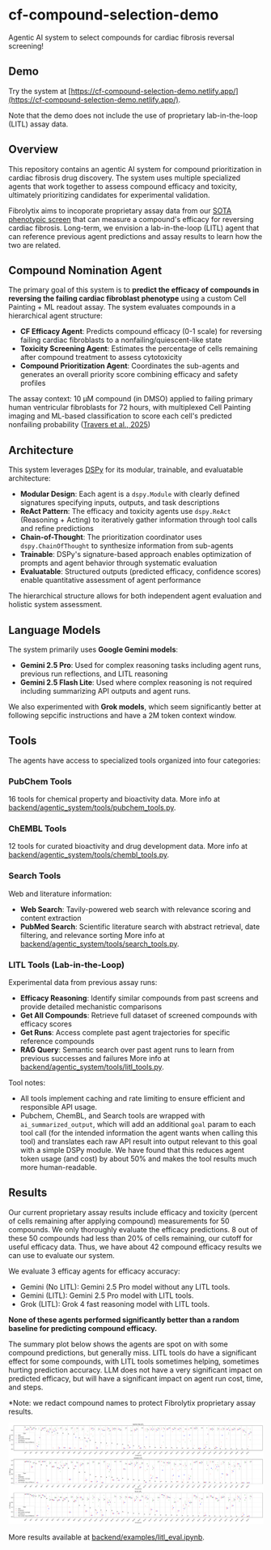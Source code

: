 # cf-compound-selection-demo

Agentic AI system to select compounds for cardiac fibrosis reversal screening!

## Demo

Try the system at [https://cf-compound-selection-demo.netlify.app/](https://cf-compound-selection-demo.netlify.app/). 

Note that the demo does not include the use of proprietary lab-in-the-loop (LITL) assay data.

## Overview

This repository contains an agentic AI system for compound prioritization in cardiac fibrosis drug discovery. The system uses multiple specialized agents that work together to assess compound efficacy and toxicity, ultimately prioritizing candidates for experimental validation.

Fibrolytix aims to incoporate proprietary assay data from our [SOTA phenotypic screen](https://www.ahajournals.org/doi/full/10.1161/CIRCULATIONAHA.124.071956) that can measure a compound's efficacy for reversing cardiac fibrosis. Long-term, we envision a lab-in-the-loop (LITL) agent that can reference previous agent predictions and assay results to learn how the two are related.

## Compound Nomination Agent

The primary goal of this system is to **predict the efficacy of compounds in reversing the failing cardiac fibroblast phenotype** using a custom Cell Painting + ML readout assay. The system evaluates compounds in a hierarchical agent structure:

- **CF Efficacy Agent**: Predicts compound efficacy (0-1 scale) for reversing failing cardiac fibroblasts to a nonfailing/quiescent-like state
- **Toxicity Screening Agent**: Estimates the percentage of cells remaining after compound treatment to assess cytotoxicity
- **Compound Prioritization Agent**: Coordinates the sub-agents and generates an overall priority score combining efficacy and safety profiles

The assay context: 10 µM compound (in DMSO) applied to failing primary human ventricular fibroblasts for 72 hours, with multiplexed Cell Painting imaging and ML-based classification to score each cell's predicted nonfailing probability ([Travers et al., 2025](https://www.ahajournals.org/doi/full/10.1161/CIRCULATIONAHA.124.071956))

## Architecture

This system leverages [DSPy](https://dspy.ai/) for its modular, trainable, and evaluatable architecture:

- **Modular Design**: Each agent is a `dspy.Module` with clearly defined signatures specifying inputs, outputs, and task descriptions
- **ReAct Pattern**: The efficacy and toxicity agents use `dspy.ReAct` (Reasoning + Acting) to iteratively gather information through tool calls and refine predictions
- **Chain-of-Thought**: The prioritization coordinator uses `dspy.ChainOfThought` to synthesize information from sub-agents
- **Trainable**: DSPy's signature-based approach enables optimization of prompts and agent behavior through systematic evaluation
- **Evaluatable**: Structured outputs (predicted efficacy, confidence scores) enable quantitative assessment of agent performance

The hierarchical structure allows for both independent agent evaluation and holistic system assessment.

## Language Models

The system primarily uses **Google Gemini models**:

- **Gemini 2.5 Pro**: Used for complex reasoning tasks including agent runs, previous run reflections, and LITL reasoning
- **Gemini 2.5 Flash Lite**: Used where complex reasoning is not required including summarizing API outputs and agent runs.

We also experimented with **Grok models**, which seem significantly better at following sepcific instructions and have a 2M token context window.

## Tools

The agents have access to specialized tools organized into four categories:

### PubChem Tools
16 tools for chemical property and bioactivity data. More info at [backend/agentic_system/tools/pubchem_tools.py](backend/agentic_system/tools/pubchem_tools.py).

### ChEMBL Tools
12 tools for curated bioactivity and drug development data. More info at [backend/agentic_system/tools/chembl_tools.py](backend/agentic_system/tools/chembl_tools.py).

### Search Tools
Web and literature information:
- **Web Search**: Tavily-powered web search with relevance scoring and content extraction
- **PubMed Search**: Scientific literature search with abstract retrieval, date filtering, and relevance sorting
More info at [backend/agentic_system/tools/search_tools.py](backend/agentic_system/tools/search_tools.py).

### LITL Tools (Lab-in-the-Loop)
Experimental data from previous assay runs:
- **Efficacy Reasoning**: Identify similar compounds from past screens and provide detailed mechanistic comparisons
- **Get All Compounds**: Retrieve full dataset of screened compounds with efficacy scores
- **Get Runs**: Access complete past agent trajectories for specific reference compounds
- **RAG Query**: Semantic search over past agent runs to learn from previous successes and failures
More info at [backend/agentic_system/tools/litl_tools.py](backend/agentic_system/tools/litl_tools.py).

Tool notes:
- All tools implement caching and rate limiting to ensure efficient and responsible API usage.
- Pubchem, ChemBL, and Search tools are wrapped with `ai_summarized_output`, which will add an additional `goal` param to each tool call (for the intended information the agent wants when calling this tool) and translates each raw API result into output relevant to this goal with a simple DSPy module. We have found that this reduces agent token usage (and cost) by about 50% and makes the tool results much more human-readable.

## Results

Our current proprietary assay results include efficacy and toxicity (percent of cells remaining after applying compound) measurements for 50 compounds. We only thoroughly evaluate the efficacy predictions. 8 out of these 50 compounds had less than 20% of cells remaining, our cutoff for useful efficacy data. Thus, we have about 42 compound efficacy results we can use to evaluate our system.

We evaluate 3 efficay agents for efficacy accuracy:
- Gemini (No LITL): Gemini 2.5 Pro model without any LITL tools.
- Gemini (LITL): Gemini 2.5 Pro model with LITL tools.
- Grok (LITL): Grok 4 fast reasoning model with LITL tools.

**None of these agents performed significantly better than a random baseline for predicting compound efficacy.**

The summary plot below shows the agents are spot on with some compound predictions, but generally miss. LITL tools do have a significant effect for some compounds, with LITL tools sometimes helping, sometimes hurting prediction accuracy. LLM does not have a very significant impact on predicted efficacy, but will have a significant impact on agent run cost, time, and steps.

*Note: we redact compound names to protect Fibrolytix proprietary assay results.

![litl results](litl_results.png)

More results available at [backend/examples/litl_eval.ipynb](backend/examples/litl_eval.ipynb).
